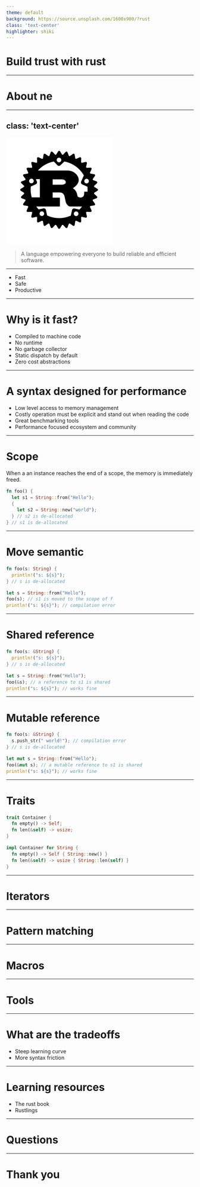 ```yaml
---
theme: default
background: https://source.unsplash.com/1600x900/?rust
class: 'text-center'
highlighter: shiki
---
```


<style>
@import 'https://maxcdn.bootstrapcdn.com/font-awesome/4.7.0/css/font-awesome.min.css';
</style>

# Build trust with rust

---

# About ne

---
class: 'text-center'
---

![width:250](assets/rust-logo.svg)

> A language empowering everyone
to build reliable and efficient software.

---

* Fast
* Safe
* Productive

---

# Why is it fast?

* Compiled to machine code
* No runtime
* No garbage collector
* Static dispatch by default
* Zero cost abstractions

---

# A syntax designed for performance
  * Low level access to memory management
  * Costly operation must be explicit and stand out when reading the code
  * Great benchmarking tools
  * Performance focused ecosystem and community

---

# Scope

When a an instance reaches the end of a scope, the memory is immediately freed.

```rust
fn foo() {
  let s1 = String::from("Hello");
  {
    let s2 = String::new("world");
  } // s2 is de-allocated
} // s1 is de-allocated
```

---

# Move semantic

```rust
fn foo(s: String) {
  println!("s: ${s}");
} // s is de-allocated
```

```rust
let s = String::from("Hello");
foo(s); // s1 is moved to the scope of f
println!("s: ${s}"); // compilation error
```

---

# Shared reference

```rust
fn foo(s: &String) {
  println!("s: ${s}");
} // s is de-allocated
```

```rust
let s = String::from("Hello");
foo(&s); // a reference to s1 is shared
println!("s: ${s}"); // works fine
```

---

# Mutable reference

```rust
fn foo(s: &String) {
  s.push_str(" world!"); // compilation error
} // s is de-allocated
```

```rust
let mut s = String::from("Hello");
foo(&mut s); // a mutable reference to s1 is shared
println!("s: ${s}"); // works fine
```

---

# Traits

```rust
trait Container {
  fn empty() -> Self;
  fn len(&self) -> usize;
}
```

```rust
impl Container for String {
  fn empty() -> Self { String::new() }
  fn len(&self) -> usize { String::len(self) }
}
```

---

# Iterators

---

# Pattern matching

---

# Macros

---

# Tools

---

# What are the tradeoffs

* Steep learning curve
* More syntax friction

---

# Learning resources

* The rust book
* Rustlings

---

# Questions

<!-- TODO anticipate the most likely questions -->

---

# Thank you

<!-- TODO add link to slides -->
